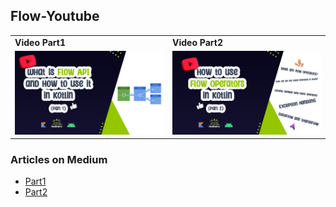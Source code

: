 ## Flow-Youtube

|||
|--|--|
|**Video Part1**|**Video Part2**|
|<a href="https://youtu.be/y6zMtk41iQY" target="_blank"><img width="300" alt="Ezatpanah  Flow-Youtube" src="flowCover.jpg" width="60%"></a>|<a href="https://youtu.be/1BjkrNimA-c" target="_blank"><img width="300" alt="Ezatpanah  Flow-Youtube" src="FlowPart2Cover.jpg" width="60%"></a>|


### Articles on Medium

- [Part1](https://medium.com/@ezatpanah/what-is-flow-in-kotlin-and-how-to-use-it-in-android-project-complete-guide-part-1-aa60375ff527)
- [Part2](https://androidgeek.co/how-to-use-flow-operators-in-kotlin-complete-guide-part-2-8c14adaa0349)



